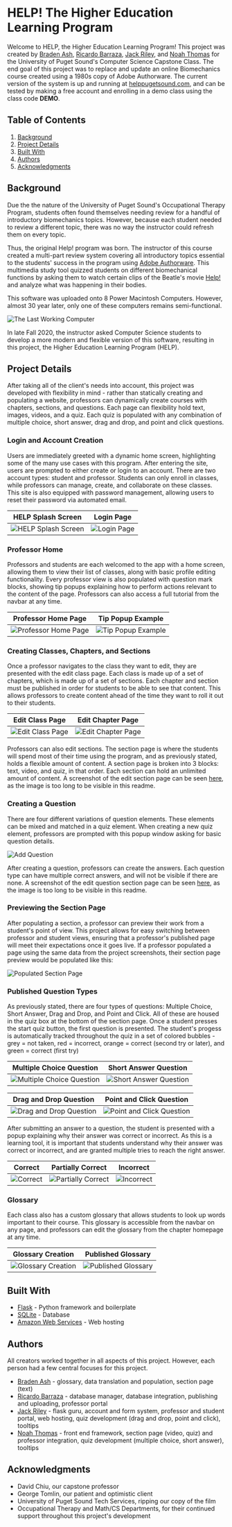 # HELP! The Higher Education Learning Program
Welcome to HELP, the Higher Education Learning Program! This project was created by [Braden Ash](https://github.com/ashbraden1), [Ricardo Barraza](https://github.com/rbarraza21), [Jack Riley](https://github.com/Jriles), and [Noah Thomas](https://github.com/n0ahth0mas) for the University of Puget Sound's Computer Science Capstone Class. The end goal of this project was to replace and update an online Biomechanics course created using a 1980s copy of Adobe Authorware. The current version of the system is up and running at [helppugetsound.com](helppugetsound.com), and can be tested by making a free account and enrolling in a demo class using the class code **DEMO**.

## Table of Contents

1. [Background](#background)
2. [Project Details](#details)
3. [Built With](#built)
4. [Authors](#authors)
5. [Acknowledgments](#ack)




<a name="background">

## Background
</a>

Due the the nature of the University of Puget Sound's Occupational Therapy Program, students often found themselves needing review for a handful of introductory biomechanics topics. However, because each student needed to review a different topic, there was no way the instructor  could refresh them on every topic.

Thus, the original Help! program was born. The instructor of this course created a multi-part review system covering all introductory topics essential to the students' success in the program using [Adobe Authorware](https://en.wikipedia.org/wiki/Adobe_Authorware). This multimedia study tool quizzed students on different biomechanical functions by asking them to watch certain clips of the Beatle's movie [Help!](https://en.wikipedia.org/wiki/Help!_(film)) and analyze what was happening in their bodies.

This software was uploaded onto 8 Power Macintosh Computers. However, almost 30 year later, only one of these computers remains semi-functional.

![The Last Working Computer](static/img/originalView1.png)

In late Fall 2020, the instructor asked Computer Science students to develop a more modern and flexible version of this software, resulting in this project, the Higher Education Learning Program (HELP).

<a name="details">

## Project Details
</a>

After taking all of the client's needs into account, this project was developed with flexibility in mind - rather than statically creating and populating a website, professors can dynamically create courses with chapters, sections, and questions. Each page can flexibility hold text, images, videos, and a quiz. Each quiz is populated with any combination of multiple choice, short answer, drag and drop, and point and click questions.

### Login and Account Creation

Users are immediately greeted with a dynamic home screen, highlighting some of the many use cases with this program. After entering the site, users are prompted to either create or login to an account. There are two account types: student and professor. Students can only enroll in classes, while professors can manage, create, and collaborate on these classes. This site is also equipped with password management, allowing users to reset their password via automated email.

| HELP Splash Screen  | Login Page |
| ------------- | ------------- |
| ![HELP Splash Screen](static/screenshots/splash.png) | ![Login Page](static/screenshots/login.png)  |

### Professor Home

Professors and students are each welcomed to the app with a home screen, allowing them to view their list of classes, along with basic profile editing functionality. Every professor view is also populated with question mark blocks, showing tip popups explaining how to perform actions relevant to the content of the page. Professors can also access a full tutorial from the navbar at any time.

| Professor Home Page | Tip Popup Example |
| ------------- | ------------- |
| ![Professor Home Page](static/screenshots/prof_home.png) | ![Tip Popup Example](static/screenshots/tip.png)  |

### Creating Classes, Chapters, and Sections

Once a professor navigates to the class they want to edit, they are presented with the edit class page. Each class is made up of a set of chapters, which is made up of a set of sections. Each chapter and section must be published in order for students to be able to see that content. This allows professors to create content ahead of the time they want to roll it out to their students.

| Edit Class Page| Edit Chapter Page |
| ------------- | ------------- |
| ![Edit Class Page](static/screenshots/edit_class.png) | ![Edit Chapter Page](static/screenshots/edit_chap.png)  |

Professors can also edit sections. The section page is where the students will spend most of their time using the program, and as previously stated, holds a flexible amount of content. A section page is broken into 3 blocks: text, video, and quiz, in that order. Each section can hold an unlimited amount of content. A screenshot of the edit section page can be seen [here](static/screenshots/FS_section.png), as the image is too long to be visible in this readme.

### Creating a Question

There are four different variations of question elements. These elements can be mixed and matched in a quiz element. When creating a new quiz element, professors are prompted with this popup window asking for basic question details.

![Add Question](static/screenshots/add_question.png)

After creating a question, professors can create the answers. Each question type can have multiple correct answers, and will not be visible if there are none. A screenshot of the edit question section page can be seen [here](static/screenshots/FS_question.png), as the image is too long to be visible in this readme.

### Previewing the Section Page

After populating a section, a professor can preview their work from a student's point of view. This project allows for easy switching between professor and student views, ensuring that a professor's published page will meet their expectations once it goes live. If a professor populated a page using the same data from the project screenshots, their section page preview would be populated like this:

![Populated Section Page](static/screenshots/FS_page.png)

### Published Question Types

As previously stated, there are four types of questions: Multiple Choice, Short Answer, Drag and Drop, and Point and Click. All of these are housed in the quiz box at the bottom of the section page. Once a student presses the start quiz button, the first question is presented. The student's progess is automatically tracked throughout the quiz in a set of colored bubbles - grey = not taken, red = incorrect, orange = correct (second try or later), and green = correct (first try)

| Multiple Choice Question | Short Answer Question |
| ------------- | ------------- |
| ![Multiple Choice Question](static/screenshots/mc.png) | ![Short Answer Question](static/screenshots/sa.png)  |

| Drag and Drop Question| Point and Click Question|
| ------------- | ------------- |
| ![Drag and Drop Question](static/screenshots/dragndrop.png) | ![Point and Click Question](static/screenshots/pointnclick.png)  |

After submitting an answer to a question, the student is presented with a popup explaining why their answer was correct or incorrect. As this is a learning tool, it is important that students understand why their answer was correct or incorrect, and are granted multiple tries to reach the right answer.

| Correct | Partially Correct | Incorrect |
| ------------- | ------------- |------------- |
| ![Correct](static/screenshots/correct_ans.png) | ![Partially Correct](static/screenshots/partial_ans.png)  | ![Incorrect](static/screenshots/incorrect_ans.png)  |

### Glossary

Each class also has a custom glossary that allows students to look up words important to their course. This glossary is accessible from the navbar on any page, and professors can edit the glossary from the chapter homepage at any time.

| Glossary Creation | Published Glossary |
| ------------- | ------------- |
| ![Glossary Creation](static/screenshots/edit_gloss.png) | ![Published Glossary](static/screenshots/glossary.png)  |

<a name="built">

## Built With
</a>

- [Flask](https://flask.palletsprojects.com/en/1.1.x/) - Python framework and boilerplate
- [SQLite](https://www.sqlite.org/index.html) - Database
- [Amazon Web Services](https://aws.amazon.com/) - Web hosting

<a name="authors">

## Authors
</a>

All creators worked together in all aspects of this project. However, each person had a few central focuses for this project.

- [Braden Ash](https://github.com/ashbraden1) - glossary, data translation and population, section page (text)
- [Ricardo Barraza](https://github.com/rbarraza21) - database manager, database integration, publishing and uploading,  professor portal
- [Jack Riley](https://github.com/Jriles) - flask guru, account and form system, professor and student portal, web hosting, quiz development (drag and drop, point and click), tooltips
- [Noah Thomas](https://github.com/n0ahth0mas) - front end framework, section page (video, quiz) and professor integration, quiz development (multiple choice, short answer), tooltips
<a name="ack">

## Acknowledgments

- David Chiu, our capstone professor
- George Tomlin, our patient and optimistic client
- University of Puget Sound Tech Services, ripping our copy of the film
- Occupational Therapy and Math/CS Departments, for their continued support throughout this project's development
</a>
